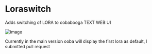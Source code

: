 # Loraswitch
Adds switching of LORA to oobabooga TEXT WEB UI

![image](https://github.com/FartyPants/Loraswitch/assets/23346289/df6511c1-8106-4957-a906-7a717c27f5e0)

Currently in the main version ooba will display the first lora as default, I submitted pull request
